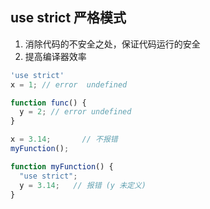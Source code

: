 ## use strict 严格模式

1. 消除代码的不安全之处，保证代码运行的安全
2. 提高编译器效率

```js
'use strict'
x = 1; // error  undefined

function func() {
  y = 2; // error undefined
}
```

```js
x = 3.14;       // 不报错
myFunction();

function myFunction() {
  "use strict";
  y = 3.14;   // 报错 (y 未定义)
}
```